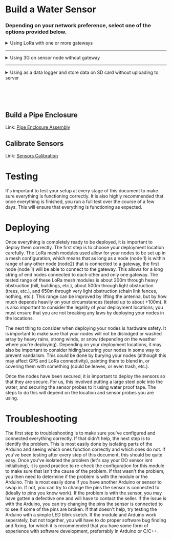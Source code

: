 # Build a Water Sensor

### Depending on your network preference, select one of the options provided below.

<details>
<summary>Using LoRa with one or more gateways</summary>
<br>

This approach employs a mesh network, ideal for situations where the 3G signal is unstable or unavailable over water.

<div align="center">
    <img src="/Documentation/Pictures/Mesh_Tube.png" width="60%">
</div>

A gateway is essential to facilitate the transmission of data from the node to the server.

## Build a Sensor Node

Link: [Build EndNode](/Documentation/Water_Sensor/Build_EndNode.md)

### Connect LoRa Module

**LoRA:**

- Total of 7 pins on the chip: Used Tx, Rx, Vcc and GND <u>(IGNORE SET, AUX and EN pins)</u>.
- Connect the Vcc of LoRA to the 5V of Arduino. Second, GND of LoRA with GND.
- Connect LoRA Tx with Arduino A4.
- Connect LoRA Rx with Arduino A5.

<img src="/Documentation/Pictures/water_arduino/Water_Sensor_End_Node_2023_bb_LoRa.png" width="50%">

## Build gateway

Link: [Build Gateway](/Documentation/Water_Sensor/Build_Gateway.md)

Link: [Gateway Enclosure](/Documentation/Water_Sensor/Gateway_Enclosure_Assembly.md)

## Flash firmware for nodes

### remoteConfig.h

The primary configuration file is remoteConfig.h, located within the `Arduino/libraries/re-moteConfig/` directory. To configure your Arduinos:

1. Navigate to the re-moteConfig library: `Arduino/libraries/re-moteConfig/remoteConfig.h`.
2. This is the sole file you'll need to modify, unless you're introducing custom functionalities.
3. Within the file, comment or uncomment lines as per your desired configuration.
4. Adjust the `Node_Type` value based on whether you're working with a Gateway or an End node.
5. Each setting within the file comes with comprehensive comments to guide you on its purpose and function.
6. Ensure you follow the instructions carefully for optimal performance.

To configure the sensor node, refer to the example provided below.

[Mesh remoteConfig.h](Water_Sensor/Libraries/re-moteConfig/Example/meshNode.h)

### Flash

Link: [Flash firmware](/Documentation/Water_Sensor/Flash_firmware.md)

## Flash firmware for Gateway

### remoteConfig.h

The primary configuration file is remoteConfig.h, located within the `Arduino/libraries/re-moteConfig/` directory. To configure your Arduinos:

1. Navigate to the re-moteConfig library: `Arduino/libraries/re-moteConfig/remoteConfig.h`.
2. This is the sole file you'll need to modify, unless you're introducing custom functionalities.
3. Within the file, comment or uncomment lines as per your desired configuration.
4. Adjust the `Node_Type` value based on whether you're working with a Gateway or an End node.
5. Each setting within the file comes with comprehensive comments to guide you on its purpose and function.
6. Ensure you follow the instructions carefully for optimal performance.

To configure the gateway node, refer to the example provided below.

[Mesh remoteConfig.h](Water_Sensor/Libraries/re-moteConfig/Example/meshNode.h)

### Flash

Link: [Flash firmware](/Documentation/Water_Sensor/Flash_firmware.md)

</details>

---

<details>
<summary>Using 3G on sensor node without gateway</summary>
<br>

This approach involves equipping all sensor nodes with 3G connectivity. It's ideal for setups where all nodes are within areas with available 3G signal and are spaced at considerable distances from one another.

<div align="center">
    <img src="/Documentation/Pictures/SingleNode.png" width="60%">
</div>

## Build a Sensor Node

Link: [Build EndNode](/Documentation/Water_Sensor/Build_EndNode.md)

## Connect the 3G Module

**3G shield:**

- Total of 7 pins on the chip: Used Tx, Rx, Vcc and GND <u>(IGNORE SET, AUX and EN pins)</u>.
- Attach 3G shield to Arduino Mega or only connect the pins.
- Connect 3G Tx with Arduino 11.
- Connect 3G Rx with Arduino 10.

<img src="/Documentation/Pictures/water_arduino/Water_Sensor_End_Node_2023_bb_3g.png" width="50%">

## Flash firmware for nodes

### remoteConfig.h

The primary configuration file is remoteConfig.h, located within the `Arduino/libraries/re-moteConfig/` directory. To configure your Arduinos:

1. Navigate to the re-moteConfig library: `Arduino/libraries/re-moteConfig/remoteConfig.h`.
2. This is the sole file you'll need to modify, unless you're introducing custom functionalities.
3. Within the file, comment or uncomment lines as per your desired configuration.
4. Each setting within the file comes with comprehensive comments to guide you on its purpose and function.
5. Ensure you follow the instructions carefully for optimal performance.

To configure the sensor node, refer to the example provided below.

[3G remoteConfig.h](Water_Sensor/Libraries/re-moteConfig/Example/singleNode.h)

### Flash

Link: [Flash firmware](/Documentation/Water_Sensor/Flash_firmware.md)

</details>

---

<details>
<summary>Using as a data logger and store data on SD card without uploading to server</summary>
<br>

This option is suitable if you don't require real-time data and prefer to retrieve information solely from an SD card.

<div align="center">
    <img src="/Documentation/Pictures/DataLogger.png" width="60%">
</div>

## Build a Sensor Node

Link: [Build EndNode](/Documentation/Water_Sensor/Build_EndNode.md)

## Flash firmware for nodes

### remoteConfig.h

The primary configuration file is remoteConfig.h, located within the `Arduino/libraries/re-moteConfig/` directory. To configure your Arduinos:

1. Navigate to the re-moteConfig library: `Arduino/libraries/re-moteConfig/remoteConfig.h`.
2. This is the sole file you'll need to modify, unless you're introducing custom functionalities.
3. Within the file, comment or uncomment lines as per your desired configuration.
4. Each setting within the file comes with comprehensive comments to guide you on its purpose and function.
5. Ensure you follow the instructions carefully for optimal performance.

To configure the sensor node, refer to the example provided below.

[dataLogger remoteConfig.h](Water_Sensor/Libraries/re-moteConfig/Example/dataLogger.h)

### Flash

Link: [Flash firmware](/Documentation/Water_Sensor/Flash_firmware.md)

</details>

<br><br><br>

## Build a Pipe Enclosure

Link: [Pipe Enclosure Assembly](/Documentation/Water_Sensor/Pipe_Enclosure_Assembly.md)

## Calibrate Sensors

Link: [Sensors Calibration](/Documentation/Water_Sensor/Sensors_Calibration.md)


# Testing

It's important to test your setup at every stage of this document to make sure everything is functioning correctly. It is also highly recommended that once everything is finished, you run a full test over the course of a few days. This will ensure that everything is functioning as expected.

# Deploying

Once everything is completely ready to be deployed, it is important to deploy them correctly. The first step is to choose your deployment location carefully. The LoRa mesh modules used allow for your nodes to be set up in a mesh configuration, which means that as long as a node (node 1) is within range of any other node (node2) that is connected to a gateway, the first node (node 1) will be able to connect to the gateway. This allows for a long string of end nodes connected to each other and only one gateway. The tested range of these LoRa mesh modules is about 200m through heavy obstruction (hill, buildings, etc.), about 500m through light obstruction (trees, etc.), and 650m through very light obstruction (chain link fences, nothing, etc.). This range can be improved by lifting the antenna, but by how much depends heavily on your circumstances (tested up to about +100m). It is also important to consider the legality of your deployment locations; you must ensure that you are not breaking any laws by deploying your nodes in the locations.

The next thing to consider when deploying your nodes is hardware safety. It is important to make sure that your nodes will not be dislodged or washed array by heavy rains, strong winds, or snow (depending on the weather where you're deploying). Depending on your deployment locations, it may also be important to consider hiding/securing your nodes in some way to prevent vandalism. This could be done by burying your nodes (although this may affect GPS and LoRa connectivity), painting them to blend in, or covering them with something (could be leaves, or even trash, etc.).

Once the nodes have been secured, it is important to deploy the sensors so that they are secure. For us, this involved putting a large steel pole into the water, and securing the sensor probes to it using water proof tape. The steps to do this will depend on the location and sensor probes you are using.

# Troubleshooting

The first step to troubleshooting is to make sure you've configured and connected everything correctly. If that didn't help, the next step is to identify the problem. This is most easily done by isolating parts of the Arduino and seeing which ones function correctly and which ones do not. If you've been testing after every step of this document, this should be quite easy. Once you've isolated the problem (let's say your DO sensor isnt initialising), it is good practice to re-check the configuration for this module to make sure that isn't the cause of the problem. If that wasn't the problem, you then need to determine if the problem is with the module or the Arduino. This is most easily done if you have another Arduino or sensor to swap in. If not, you can try to change the pins the sensor is connected to (ideally to pins you know work). If the problem is with the sensor, you may have gotten a defective one and will have to contact the seller. If the issue is with the Arduino, you can try changing the pins the sensor is connected to to see if some of the pins are broken. If that doesn't help, try testing the Arduino with a simple LED blink sketch. If the module and Arduino work seperately, but not together, you will have to do proper software bug finding and fixing, for which it is recommended that you have some form of experience with software development, preferrably in Arduino or C/C++.